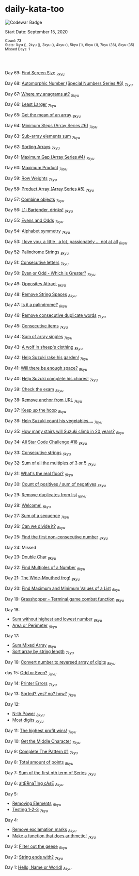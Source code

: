 # daily-kata-too

![Codewar Badge](https://www.codewars.com/users/tinuola/badges/large)<br>

Start Date: September 15, 2020<br>

<sub>Count: 73</sub><br>
<sub>Stats: 1kyu (), 2kyu (), 3kyu (), 4kyu (), 5kyu (1), 6kyu (1), 7kyu (36), 8kyu (35)</sub><br>
<sub>Missed Days: 1</sub>

<br><br>

Day 69: [Find Screen Size](https://www.codewars.com/kata/5bbd279c8f8bbd5ee500000f/) <sub>_7kyu_</sub>

Day 68: [Automorphic Number (Special Numbers Series #6)](https://www.codewars.com/kata/5a58d889880385c2f40000aa/) <sub>_7kyu_</sub>

Day 67: [Where my anagrams at?](https://www.codewars.com/kata/523a86aa4230ebb5420001e1/) <sub>_5kyu_</sub>

Day 66: [Least Larger](https://www.codewars.com/kata/5f8341f6d030dc002a69d7e4) <sub>_7kyu_</sub>

Day 65: [Get the mean of an array](https://www.codewars.com/kata/563e320cee5dddcf77000158/) <sub>_8kyu_</sub>

Day 64: [Minimum Steps (Array Series #6)](https://www.codewars.com/kata/5a91a7c5fd8c061367000002/) <sub>_7kyu_</sub>

Day 63: [Sub-array elements sum](https://www.codewars.com/kata/5b5e0ef007a26632c400002a/) <sub>_7kyu_</sub>

Day 62: [Sorting Arrays](https://www.codewars.com/kata/57fe864854685b1c420002e0/) <sub>_7kyu_</sub>

Day 61: [Maximum Gap (Array Series #4)](https://www.codewars.com/kata/5a7893ef0025e9eb50000013) <sub>_7kyu_</sub>

Day 60: [Maximum Product](https://www.codewars.com/kata/5a4138acf28b82aa43000117) <sub>_7kyu_</sub>

Day 59: [Row Weights](https://www.codewars.com/kata/5abd66a5ccfd1130b30000a9/) <sub>_7kyu_</sub>

Day 58: [Product Array (Array Series #5)](https://www.codewars.com/kata/5a905c2157c562994900009d) <sub>_7kyu_</sub>

Day 57: [Combine objects](https://www.codewars.com/kata/56bd9e4b0d0b64eaf5000819/) <sub>_7kyu_</sub>

Day 56: [L1: Bartender, drinks!](https://www.codewars.com/kata/568dc014440f03b13900001d/) <sub>_8kyu_</sub>

Day 55: [Evens and Odds](https://www.codewars.com/kata/583ade15666df5a64e000058/) <sub>_7kyu_</sub>

Day 54: [Alphabet symmetry](https://www.codewars.com/kata/59d9ff9f7905dfeed50000b0/) <sub>_7kyu_</sub> 

Day 53: [I love you, a little , a lot, passionately ... not at all](https://www.codewars.com/kata/57f24e6a18e9fad8eb000296/) <sub>_8kyu_</sub>

Day 52: [Palindrome Strings](https://www.codewars.com/kata/57a5015d72292ddeb8000b31/) <sub>_8kyu_</sub>

Day 51: [Consecutive letters](https://www.codewars.com/kata/5ce6728c939bf80029988b57/) <sub>_7kyu_</sub> 

Day 50: [Even or Odd - Which is Greater?](https://www.codewars.com/kata/57f7b8271e3d9283300000b4) <sub>_7kyu_</sub>

Day 49: [Opposites Attract](https://www.codewars.com/kata/555086d53eac039a2a000083/) <sub>_8kyu_</sub>

Day 48: [Remove String Spaces](https://www.codewars.com/kata/57eae20f5500ad98e50002c5) <sub>_8kyu_</sub>

Day 47: [Is it a palindrome?](https://www.codewars.com/kata/57a1fd2ce298a731b20006a4/) <sub>_8kyu_</sub>

Day 46: [Remove consecutive duplicate words](https://www.codewars.com/kata/5b39e91ee7a2c103300018b3) <sub>_7kyu_</sub>

Day 45: [Consecutive items](https://www.codewars.com/kata/5f6d533e1475f30001e47514/) <sub>_7kyu_</sub>

Day 44: [Sum of array singles](https://www.codewars.com/kata/59f11118a5e129e591000134/) <sub>_7kyu_</sub>

Day 43: [A wolf in sheep's clothing](https://www.codewars.com/kata/5c8bfa44b9d1192e1ebd3d15/) <sub>_8kyu_</sub>

Day 42: [Help Suzuki rake his garden!]() <sub>_7kyu_</sub>

Day 41: [Will there be enough space?](https://www.codewars.com/kata/5875b200d520904a04000003/) <sub>_8kyu_</sub>

Day 40: [Help Suzuki complete his chores!](https://www.codewars.com/kata/584dc1b7766c2bb158000226/) <sub>_7kyu_</sub>

Day 39: [Check the  exam](https://www.codewars.com/kata/5a3dd29055519e23ec000074/) <sub>_8kyu_</sub>

Day 38: [Remove anchor from URL](https://www.codewars.com/kata/51f2b4448cadf20ed0000386/) <sub>_7kyu_</sub>

Day 37: [Keep up the hoop](https://www.codewars.com/kata/55cb632c1a5d7b3ad0000145/) <sub>_8kyu_</sub>

Day 36: [Help Suzuki count his vegetables....](https://www.codewars.com/kata/56ff1667cc08cacf4b00171b/) <sub>_7kyu_</sub>

Day 35: [How many stairs will Suzuki climb in 20 years?](https://www.codewars.com/kata/56fc55cd1f5a93d68a001d4e/) <sub>_8kyu_</sub>

Day 34: [All Star Code Challenge #18](https://www.codewars.com/kata/5865918c6b569962950002a1/) <sub>_8kyu_</sub>

Day 33: [Consecutive strings](https://www.codewars.com/kata/56a5d994ac971f1ac500003e/) <sub>_6kyu_</sub>

Day 32: [Sum of all the multiples of 3 or 5](https://www.codewars.com/kata/57f36495c0bb25ecf50000e7/) <sub>_7kyu_</sub>

Day 31: [What's the real floor?](https://www.codewars.com/kata/574b3b1599d8f897470018f6/) <sub>_8kyu_</sub>

Day 30: [Count of positives / sum of negatives](https://www.codewars.com/kata/576bb71bbbcf0951d5000044) <sub>_8kyu_</sub>

Day 29: [Remove duplicates from list](https://www.codewars.com/kata/57a5b0dfcf1fa526bb000118/) <sub>_8kyu_</sub>

Day 28: [Welcome!](https://www.codewars.com/kata/577ff15ad648a14b780000e7) <sub>_8kyu_</sub>

Day 27: [Sum of a sequence](https://www.codewars.com/kata/586f6741c66d18c22800010a/) <sub>_7kyu_</sub> 

Day 26: [Can we divide it?](https://www.codewars.com/kata/5a2b703dc5e2845c0900005a) <sub>_8kyu_</sub>

Day 25: [Find the first non-consecutive number](https://www.codewars.com/kata/58f8a3a27a5c28d92e000144/) <sub>_8kyu_</sub>

Day 24: Missed

Day 23: [Double Char](https://www.codewars.com/kata/56b1f01c247c01db92000076/) <sub>_8kyu_</sub>

Day 22: [Find Multiples of a Number](https://www.codewars.com/kata/58ca658cc0d6401f2700045f/) <sub>_8kyu_</sub>

Day 21: [The Wide-Mouthed frog!](https://www.codewars.com/kata/57ec8bd8f670e9a47a000f89/) <sub>_8kyu_</sub>

Day 20: [Find Maximum and Minimum Values of a List](https://www.codewars.com/kata/577a98a6ae28071780000989/) <sub>_8kyu_</sub>

Day 19: [Grasshopper - Terminal game combat function](https://www.codewars.com/kata/586c1cf4b98de0399300001d/) <sub>_8kyu_</sub>

Day 18:
+ [Sum without highest and lowest number](https://www.codewars.com/kata/576b93db1129fcf2200001e6) <sub>_8kyu_</sub>
+ [Area or Perimeter](https://www.codewars.com/kata/5ab6538b379d20ad880000ab/) <sub>_8kyu_</sub>

Day 17: 
+ [Sum Mixed Array](https://www.codewars.com/kata/57eaeb9578748ff92a000009) <sub>_8kyu_</sub>
+ [Sort array by string length](https://www.codewars.com/kata/57ea5b0b75ae11d1e800006c) <sub>_7kyu_</sub>

Day 16: [Convert number to reversed array of digits](https://www.codewars.com/kata/5583090cbe83f4fd8c000051/) <sub>_8kyu_</sub>

day 15: [Odd or Even?](https://www.codewars.com/kata/5949481f86420f59480000e7/) <sub>_7kyu_</sub> 

Day 14: [Printer Errors](https://www.codewars.com/kata/56541980fa08ab47a0000040/) <sub>_7kyu_</sub>

Day 13: [Sorted? yes? no? how?](https://www.codewars.com/kata/580a4734d6df748060000045/) <sub>_7kyu_</sub>

Day 12:
+ [N-th Power](https://www.codewars.com/kata/57d814e4950d8489720008db/) <sub>_8kyu_</sub>
+ [Most digits](https://www.codewars.com/kata/58daa7617332e59593000006) <sub>_7kyu_</sub>

Day 11: [The highest profit wins!](https://www.codewars.com/kata/559590633066759614000063/) <sub>_7kyu_</sub>

Day 10: [Get the Middle Character](https://www.codewars.com/kata/56747fd5cb988479af000028/) <sub>_7kyu_</sub>

Day 9: [Complete The Pattern #1](https://www.codewars.com/kata/5572f7c346eb58ae9c000047/) <sub>_7kyu_</sub>

Day 8: [Total amount of points](https://www.codewars.com/kata/5bb904724c47249b10000131/) <sub>_8kyu_</sub>

Day 7: [Sum of the first nth term of Series](https://www.codewars.com/kata/555eded1ad94b00403000071) <sub>_7kyu_</sub>

Day 6: [altERnaTIng cAsE](https://www.codewars.com/kata/56efc695740d30f963000557/) <sub>_8kyu_</sub>

Day 5:
+ [Removing Elements](https://www.codewars.com/kata/5769b3802ae6f8e4890009d2/) <sub>_8kyu_</sub>
+ [Testing 1-2-3](https://www.codewars.com/kata/54bf85e3d5b56c7a05000cf9/) <sub>_7kyu_</sub>

Day 4:
+ [Remove exclamation marks](https://www.codewars.com/kata/57a0885cbb9944e24c00008e/) <sub>_8kyu_</sub>
+ [Make a function that does arithmetic!](https://www.codewars.com/kata/583f158ea20cfcbeb400000a/) <sub>_7kyu_</sub>

Day 3: [Filter out the geese](https://www.codewars.com/kata/57ee4a67108d3fd9eb0000e7/) <sub>_8kyu_</sub>

Day 2: [String ends with?](https://www.codewars.com/kata/51f2d1cafc9c0f745c00037d/) <sub>_7kyu_</sub>

Day 1: [Hello, Name or World!](https://www.codewars.com/kata/57e3f79c9cb119374600046b) <sub>_8kyu_</sub>
